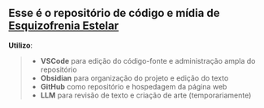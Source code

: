 ## Esse é o repositório de código e mídia de [Esquizofrenia Estelar](https://insomnia33.github.io/esquizofreniaestelar/)


**Utilizo**: 
> * **VSCode** para edição do código-fonte e administração ampla do repositório 
> * **Obsidian** para organização do projeto e edição do texto 
> * **GitHub** como repositório e hospedagem da página web
> * **LLM** para revisão de texto e criação de arte (temporariamente)

